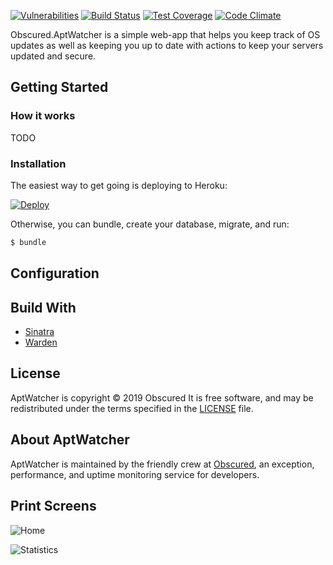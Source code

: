 [![Vulnerabilities](https://snyk.io/test/github/gonace/obscured.aptwatcher/badge.svg)](https://snyk.io/test/github/gonace/obscured.aptwatcher)
[![Build Status](https://travis-ci.org/gonace/Obscured.AptWatcher.svg?branch=master)](https://travis-ci.org/gonace/Obscured.AptWatcher)
[![Test Coverage](https://codeclimate.com/github/gonace/Obscured.AptWatcher/badges/coverage.svg)](https://codeclimate.com/github/gonace/Obscured.AptWatcher)
[![Code Climate](https://codeclimate.com/github/gonace/Obscured.AptWatcher/badges/gpa.svg)](https://codeclimate.com/github/gonace/Obscured.AptWatcher)

Obscured.AptWatcher is a simple web-app that helps you keep track of OS updates as well as keeping you up to date with actions to keep your servers updated and secure.

## Getting Started
### How it works
TODO

### Installation
The easiest way to get going is deploying to Heroku:

[![Deploy](https://www.herokucdn.com/deploy/button.svg)](https://heroku.com/deploy)

Otherwise, you can bundle, create your database, migrate, and run:

``` bash
$ bundle
```

## Configuration

## Build With
* [Sinatra](http://sinatrarb.com/)
* [Warden](https://github.com/wardencommunity/warden)

## License
AptWatcher is copyright © 2019 Obscured It is free software, and may be redistributed under the terms specified in the [LICENSE](/LICENSE) file.

## About AptWatcher
AptWatcher is maintained by the friendly crew at [Obscured](https://www.obscured.se/), an exception, performance, and uptime monitoring service for developers.

## Print Screens
![Home](http://i.imgur.com/wtBiaGr.jpg)

![Statistics](http://i.imgur.com/yLcp4mK.jpg)
